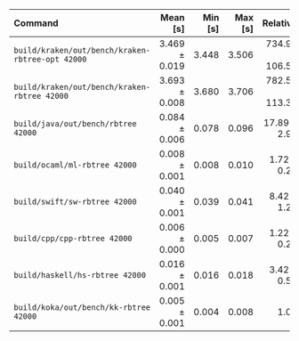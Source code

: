| Command | Mean [s] | Min [s] | Max [s] | Relative |
|:---|---:|---:|---:|---:|
| `build/kraken/out/bench/kraken-rbtree-opt 42000` | 3.469 ± 0.019 | 3.448 | 3.506 | 734.95 ± 106.54 |
| `build/kraken/out/bench/kraken-rbtree 42000` | 3.693 ± 0.008 | 3.680 | 3.706 | 782.55 ± 113.38 |
| `build/java/out/bench/rbtree 42000` | 0.084 ± 0.006 | 0.078 | 0.096 | 17.89 ± 2.90 |
| `build/ocaml/ml-rbtree 42000` | 0.008 ± 0.001 | 0.008 | 0.010 | 1.72 ± 0.27 |
| `build/swift/sw-rbtree 42000` | 0.040 ± 0.001 | 0.039 | 0.041 | 8.42 ± 1.23 |
| `build/cpp/cpp-rbtree 42000` | 0.006 ± 0.000 | 0.005 | 0.007 | 1.22 ± 0.20 |
| `build/haskell/hs-rbtree 42000` | 0.016 ± 0.001 | 0.016 | 0.018 | 3.42 ± 0.51 |
| `build/koka/out/bench/kk-rbtree 42000` | 0.005 ± 0.001 | 0.004 | 0.008 | 1.00 |
